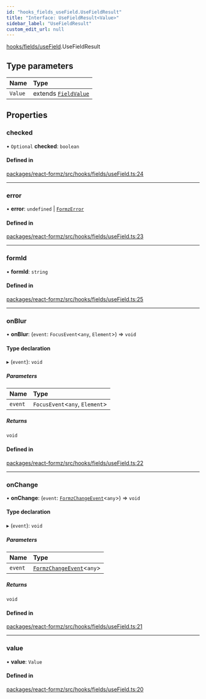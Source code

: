 ```yaml
---
id: "hooks_fields_useField.UseFieldResult"
title: "Interface: UseFieldResult<Value>"
sidebar_label: "UseFieldResult"
custom_edit_url: null
---
```


[hooks/fields/useField](../modules/hooks_fields_useField.md).UseFieldResult

## Type parameters

| Name | Type |
| :------ | :------ |
| `Value` | extends [`FieldValue`](../modules/types_field.md#fieldvalue) |

## Properties

### checked

• `Optional` **checked**: `boolean`

#### Defined in

[packages/react-formz/src/hooks/fields/useField.ts:24](https://github.com/ZerryStack/react-formz/blob/1ba1704/packages/react-formz/src/hooks/fields/useField.ts#L24)

___

### error

• **error**: `undefined` \| [`FormzError`](../modules/types_form.md#formzerror)

#### Defined in

[packages/react-formz/src/hooks/fields/useField.ts:23](https://github.com/ZerryStack/react-formz/blob/1ba1704/packages/react-formz/src/hooks/fields/useField.ts#L23)

___

### formId

• **formId**: `string`

#### Defined in

[packages/react-formz/src/hooks/fields/useField.ts:25](https://github.com/ZerryStack/react-formz/blob/1ba1704/packages/react-formz/src/hooks/fields/useField.ts#L25)

___

### onBlur

• **onBlur**: (`event`: `FocusEvent`<`any`, `Element`\>) => `void`

#### Type declaration

▸ (`event`): `void`

##### Parameters

| Name | Type |
| :------ | :------ |
| `event` | `FocusEvent`<`any`, `Element`\> |

##### Returns

`void`

#### Defined in

[packages/react-formz/src/hooks/fields/useField.ts:22](https://github.com/ZerryStack/react-formz/blob/1ba1704/packages/react-formz/src/hooks/fields/useField.ts#L22)

___

### onChange

• **onChange**: (`event`: [`FormzChangeEvent`](types_events.FormzChangeEvent.md)<`any`\>) => `void`

#### Type declaration

▸ (`event`): `void`

##### Parameters

| Name | Type |
| :------ | :------ |
| `event` | [`FormzChangeEvent`](types_events.FormzChangeEvent.md)<`any`\> |

##### Returns

`void`

#### Defined in

[packages/react-formz/src/hooks/fields/useField.ts:21](https://github.com/ZerryStack/react-formz/blob/1ba1704/packages/react-formz/src/hooks/fields/useField.ts#L21)

___

### value

• **value**: `Value`

#### Defined in

[packages/react-formz/src/hooks/fields/useField.ts:20](https://github.com/ZerryStack/react-formz/blob/1ba1704/packages/react-formz/src/hooks/fields/useField.ts#L20)
